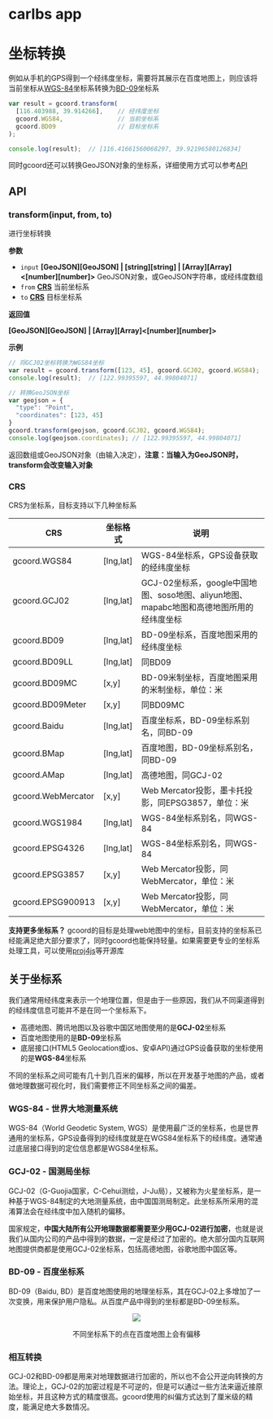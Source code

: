 # carlbs app
# 坐标转换
例如从手机的GPS得到一个经纬度坐标，需要将其展示在百度地图上，则应该将当前坐标从[WGS-84](#wgs-84---世界大地测量系统)坐标系转换为[BD-09](#bd-09---百度坐标系)坐标系
```js
var result = gcoord.transform(
  [116.403988, 39.914266],    // 经纬度坐标
  gcoord.WGS84,               // 当前坐标系
  gcoord.BD09                 // 目标坐标系
);

console.log(result);  // [116.41661560068297, 39.92196580126834]
```
同时gcoord还可以转换GeoJSON对象的坐标系，详细使用方式可以参考[API](#api)

## API

### transform(input, from, to)
进行坐标转换

**参数**
-   `input` **[GeoJSON][GeoJSON] | [string][string] | [Array][Array]&lt;[number][number]>** GeoJSON对象，或GeoJSON字符串，或经纬度数组
-   `from` **[CRS](#crs)** 当前坐标系
-   `to` **[CRS](#crs)** 目标坐标系

**返回值**

**[GeoJSON][GeoJSON] | [Array][Array]&lt;[number][number]>**

**示例**
```js
// 将GCJ02坐标转换为WGS84坐标
var result = gcoord.transform([123, 45], gcoord.GCJ02, gcoord.WGS84);
console.log(result);  // [122.99395597, 44.99804071]
```

```js
// 转换GeoJSON坐标
var geojson = {
  "type": "Point",
  "coordinates": [123, 45]
}
gcoord.transform(geojson, gcoord.GCJ02, gcoord.WGS84);
console.log(geojson.coordinates); // [122.99395597, 44.99804071]
```

返回数组或GeoJSON对象（由输入决定），**注意：当输入为GeoJSON时，transform会改变输入对象**

### CRS
CRS为坐标系，目标支持以下几种坐标系

| CRS                | 坐标格式   | 说明    |
| --------           | --------- | ----- |
| gcoord.WGS84       | [lng,lat] | WGS-84坐标系，GPS设备获取的经纬度坐标   |
| gcoord.GCJ02       | [lng,lat] | GCJ-02坐标系，google中国地图、soso地图、aliyun地图、mapabc地图和高德地图所用的经纬度坐标   |
| gcoord.BD09        | [lng,lat] | BD-09坐标系，百度地图采用的经纬度坐标    |
| gcoord.BD09LL      | [lng,lat] | 同BD09  |
| gcoord.BD09MC      | [x,y]     | BD-09米制坐标，百度地图采用的米制坐标，单位：米  |
| gcoord.BD09Meter   | [x,y]     | 同BD09MC |
| gcoord.Baidu       | [lng,lat] | 百度坐标系，BD-09坐标系别名，同BD-09  |
| gcoord.BMap        | [lng,lat] | 百度地图，BD-09坐标系别名，同BD-09  |
| gcoord.AMap        | [lng,lat] | 高德地图，同GCJ-02  |
| gcoord.WebMercator | [x,y]     | Web Mercator投影，墨卡托投影，同EPSG3857，单位：米 |
| gcoord.WGS1984     | [lng,lat] | WGS-84坐标系别名，同WGS-84  |
| gcoord.EPSG4326    | [lng,lat] | WGS-84坐标系别名，同WGS-84  |
| gcoord.EPSG3857    | [x,y]     | Web Mercator投影，同WebMercator，单位：米  |
| gcoord.EPSG900913  | [x,y]     | Web Mercator投影，同WebMercator，单位：米  |

**支持更多坐标系？**
gcoord的目标是处理web地图中的坐标，目前支持的坐标系已经能满足绝大部分要求了，同时gcoord也能保持轻量。如果需要更专业的坐标系处理工具，可以使用[proj4js](https://github.com/proj4js/proj4js)等开源库

## 关于坐标系
我们通常用经纬度来表示一个地理位置，但是由于一些原因，我们从不同渠道得到的经纬度信息可能并不是在同一个坐标系下。

* 高德地图、腾讯地图以及谷歌中国区地图使用的是**GCJ-02**坐标系
* 百度地图使用的是**BD-09**坐标系
* 底层接口(HTML5 Geolocation或ios、安卓API)通过GPS设备获取的坐标使用的是**WGS-84**坐标系

不同的坐标系之间可能有几十到几百米的偏移，所以在开发基于地图的产品，或者做地理数据可视化时，我们需要修正不同坐标系之间的偏差。



### WGS-84 - 世界大地测量系统
WGS-84（World Geodetic System, WGS）是使用最广泛的坐标系，也是世界通用的坐标系，GPS设备得到的经纬度就是在WGS84坐标系下的经纬度。通常通过底层接口得到的定位信息都是WGS84坐标系。

### GCJ-02 - 国测局坐标
GCJ-02（G-Guojia国家，C-Cehui测绘，J-Ju局），又被称为火星坐标系，是一种基于WGS-84制定的大地测量系统，由中国国测局制定。此坐标系所采用的混淆算法会在经纬度中加入随机的偏移。

国家规定，**中国大陆所有公开地理数据都需要至少用GCJ-02进行加密**，也就是说我们从国内公司的产品中得到的数据，一定是经过了加密的。绝大部分国内互联网地图提供商都是使用GCJ-02坐标系，包括高德地图，谷歌地图中国区等。

### BD-09 - 百度坐标系
BD-09（Baidu, BD）是百度地图使用的地理坐标系，其在GCJ-02上多增加了一次变换，用来保护用户隐私。从百度产品中得到的坐标都是BD-09坐标系。

<p align="center">
  <img src="./crs.jpg">
  <p align="center">不同坐标系下的点在百度地图上会有偏移</p>
</p>

### 相互转换
GCJ-02和BD-09都是用来对地理数据进行加密的，所以也不会公开逆向转换的方法。理论上，GCJ-02的加密过程是不可逆的，但是可以通过一些方法来逼近接原始坐标，并且这种方式的精度很高。gcoord使用的纠偏方式达到了厘米级的精度，能满足绝大多数情况。
